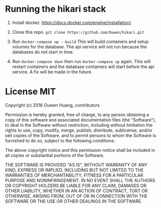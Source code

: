 # Running the hikari stack

1. Install docker. https://docs.docker.com/engine/installation/
2. Clone this repo. `git clone https://github.com/Ouwen/hikari.git`
3. Run `docker-compose up --build`
This will build containers and setup volumes for the database.
The api service will not run because the databases do not start in time.

4. Run `docker-compose down` then run `docker-compose up` again.
This will restart containers and the database containers will start before
the api service. A fix will be made in the future.

# License MIT

Copyright (c) 2016 Ouwen Huang, contributors

Permission is hereby granted, free of charge, to any person
obtaining a copy of this software and associated documentation
files (the "Software"), to deal in the Software without
restriction, including without limitation the rights to use,
copy, modify, merge, publish, distribute, sublicense, and/or sell
copies of the Software, and to permit persons to whom the
Software is furnished to do so, subject to the following
conditions:

The above copyright notice and this permission notice shall be
included in all copies or substantial portions of the Software.

THE SOFTWARE IS PROVIDED "AS IS", WITHOUT WARRANTY OF ANY KIND,
EXPRESS OR IMPLIED, INCLUDING BUT NOT LIMITED TO THE WARRANTIES
OF MERCHANTABILITY, FITNESS FOR A PARTICULAR PURPOSE AND
NONINFRINGEMENT. IN NO EVENT SHALL THE AUTHORS OR COPYRIGHT
HOLDERS BE LIABLE FOR ANY CLAIM, DAMAGES OR OTHER LIABILITY,
WHETHER IN AN ACTION OF CONTRACT, TORT OR OTHERWISE, ARISING
FROM, OUT OF OR IN CONNECTION WITH THE SOFTWARE OR THE USE OR
OTHER DEALINGS IN THE SOFTWARE.
